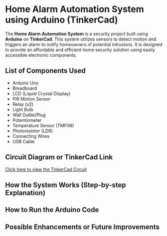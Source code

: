 # Home Alarm Automation System using Arduino (TinkerCad)

The **Home Alarm Automation System** is a security project built using **Arduino** on **TinkerCad**. This system utilizes sensors to detect motion and triggers an alarm to notify homeowners of potential intrusions. It is designed to provide an affordable and efficient home security solution using easily accessible electronic components.

##  List of Components Used
- Arduino Uno
- Breadboard
- LCD (Liquid Crystal Display)
- PIR Motion Sensor
- Relay (x2)
- Light Bulb
- Wall Outlet/Plug
- Potentiometer
- Temperature Sensor (TMP36)
- Photoresistor (LDR)
- Connecting Wires
- USB Cable


## Circuit Diagram or TinkerCad Link
[Click here to view the TinkerCad Circuit](#) 

## How the System Works (Step-by-step Explanation)


## How to Run the Arduino Code


## Possible Enhancements or Future Improvements
